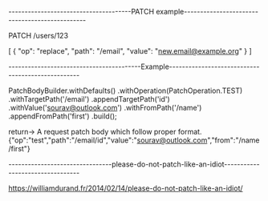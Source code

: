 
--------------------------------------PATCH example-----------------------------------------------

PATCH /users/123

[
    { "op": "replace", "path": "/email", "value": "new.email@example.org" }
]


-----------------------------------------Example--------------------------------------------------

PatchBodyBuilder.withDefaults()
            .withOperation(PatchOperation.TEST)
            .withTargetPath('/email')
            .appendTargetPath('id')
            .withValue('sourav@outlook.com')
            .withFromPath('/name')
            .appendFromPath('first')
            .build();


 return->
A request patch body which follow proper format.
{"op":"test","path":"/email/id","value":"sourav@outlook.com","from":"/name/first"}

--------------------------------please-do-not-patch-like-an-idiot---------------------------------


https://williamdurand.fr/2014/02/14/please-do-not-patch-like-an-idiot/
